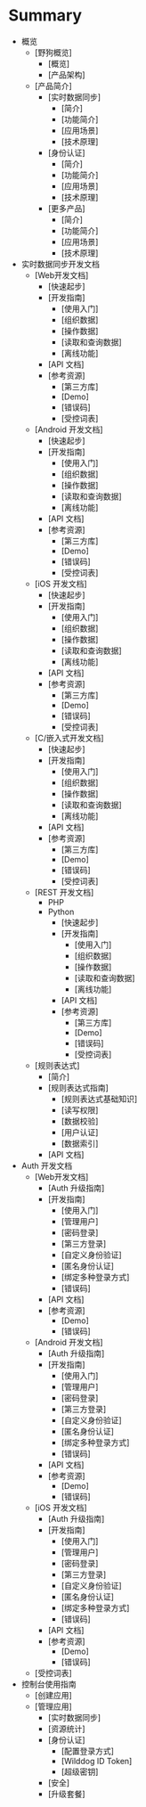 # Summary

* 概览
    * [野狗概览]
      * [概览]
      * [产品架构]
    * [产品简介]
      * [实时数据同步]
         * [简介]
         * [功能简介]
         * [应用场景]
         * [技术原理]
      * [身份认证]
         * [简介]
         * [功能简介]
         * [应用场景]
         * [技术原理]
      * [更多产品]
         * [简介]
         * [功能简介]
         * [应用场景]
         * [技术原理]
* 实时数据同步开发文档
   * [Web开发文档]
      * [快速起步]
      * [开发指南]
         * [使用入门]
         * [组织数据]
         * [操作数据]
         * [读取和查询数据]
         * [离线功能]
      * [API 文档]
      * [参考资源]
         * [第三方库]
         * [Demo]
         * [错误码]
         * [受控词表]
   * [Android 开发文档]
      * [快速起步]
      * [开发指南]
         * [使用入门]
         * [组织数据]
         * [操作数据]
         * [读取和查询数据]
         * [离线功能]
      * [API 文档]
      * [参考资源]
         * [第三方库]
         * [Demo]
         * [错误码]        
         * [受控词表] 
   * [iOS 开发文档]
      * [快速起步]
      * [开发指南]
         * [使用入门]
         * [组织数据]
         * [操作数据]
         * [读取和查询数据]
         * [离线功能]
      * [API 文档]
      * [参考资源]
         * [第三方库]
         * [Demo]
         * [错误码]
         * [受控词表] 
   * [C/嵌入式开发文档]
      * [快速起步]
      * [开发指南]
         * [使用入门]
         * [组织数据]
         * [操作数据]
         * [读取和查询数据]
         * [离线功能]
      * [API 文档]
      * [参考资源]
         * [第三方库]
         * [Demo]
         * [错误码]
         * [受控词表] 
   * [REST 开发文档]
      * PHP
      * Python 
         * [快速起步]
         * [开发指南]
            * [使用入门]
            * [组织数据]
            * [操作数据]
            * [读取和查询数据]
            * [离线功能]
         * [API 文档]
         * [参考资源]
            * [第三方库]
            * [Demo]
            * [错误码]
            * [受控词表] 
   * [规则表达式]
      * [简介]
      * [规则表达式指南]
         * [规则表达式基础知识]
         * [读写权限]
         * [数据校验]
         * [用户认证]
         * [数据索引]
      * [API 文档]
* Auth 开发文档
   * [Web开发文档]
      * [Auth 升级指南] 
      * [开发指南]
         * [使用入门]
         * [管理用户]
         * [密码登录]
         * [第三方登录]
         * [自定义身份验证]
         * [匿名身份认证]
         * [绑定多种登录方式]
         * [错误码]
      * [API 文档]
      * [参考资源]
         * [Demo]
         * [错误码]
   * [Android 开发文档]
      * [Auth 升级指南]  
      * [开发指南]
         * [使用入门]
         * [管理用户]
         * [密码登录]
         * [第三方登录]
         * [自定义身份验证]
         * [匿名身份认证]
         * [绑定多种登录方式]
         * [错误码]
      * [API 文档] 
      * [参考资源]
         * [Demo]
         * [错误码]
   * [iOS 开发文档]
      * [Auth 升级指南]  
      * [开发指南]
         * [使用入门]
         * [管理用户]
         * [密码登录]
         * [第三方登录]
         * [自定义身份验证]
         * [匿名身份认证]
         * [绑定多种登录方式]
         * [错误码] 
      * [API 文档] 
      * [参考资源]
         * [Demo]
         * [错误码] 
   * [受控词表] 
* 控制台使用指南
   * [创建应用]
   * [管理应用]
      * [实时数据同步]
      * [资源统计]
      * [身份认证]
         * [配置登录方式]
         * [Wilddog ID Token]
         * [超级密钥]
      * [安全]
      * [升级套餐]

